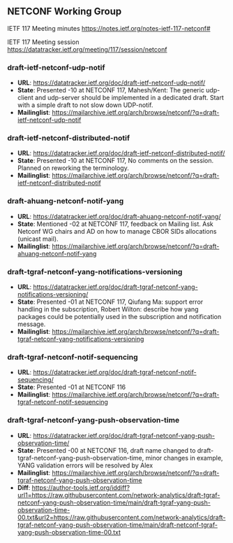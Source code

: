 ## NETCONF Working Group

IETF 117 Meeting minutes
https://notes.ietf.org/notes-ietf-117-netconf#

IETF 117 Meeting session
https://datatracker.ietf.org/meeting/117/session/netconf

### draft-ietf-netconf-udp-notif
* **URL**: https://datatracker.ietf.org/doc/draft-ietf-netconf-udp-notif/
* **State**: Presented -10 at NETCONF 117, Mahesh/Kent: The generic udp-client and udp-server should be implemented in a dedicated draft. Start with a simple draft to not slow down UDP-notif.
* **Mailinglist**: https://mailarchive.ietf.org/arch/browse/netconf/?q=draft-ietf-netconf-udp-notif

### draft-ietf-netconf-distributed-notif
* **URL**: https://datatracker.ietf.org/doc/draft-ietf-netconf-distributed-notif/
* **State**: Presented -10 at NETCONF 117, No comments on the session. Planned on reworking the terminology.
* **Mailinglist**: https://mailarchive.ietf.org/arch/browse/netconf/?q=draft-ietf-netconf-distributed-notif

### draft-ahuang-netconf-notif-yang
* **URL**: https://datatracker.ietf.org/doc/draft-ahuang-netconf-notif-yang/
* **State**: Mentioned -02 at NETCONF 117, feedback on Mailing list. Ask Netconf WG chairs and AD on how to manage CBOR SIDs allocations (unicast mail).
* **Mailinglist**: https://mailarchive.ietf.org/arch/browse/netconf/?q=draft-ahuang-netconf-notif-yang

### draft-tgraf-netconf-yang-notifications-versioning
* **URL**: https://datatracker.ietf.org/doc/draft-tgraf-netconf-yang-notifications-versioning/
* **State**: Presented -01 at NETCONF 117, Qiufang Ma: support error handling in the subscription, Robert Wilton: describe how yang packages could be potentially used in the subscription and notification message.
* **Mailinglist**: https://mailarchive.ietf.org/arch/browse/netconf/?q=draft-tgraf-netconf-yang-notifications-versioning

### draft-tgraf-netconf-notif-sequencing
* **URL**: https://datatracker.ietf.org/doc/draft-tgraf-netconf-notif-sequencing/
* **State**: Presented -01 at NETCONF 116
* **Mailinglist**: https://mailarchive.ietf.org/arch/browse/netconf/?q=draft-tgraf-netconf-notif-sequencing

### draft-tgraf-netconf-yang-push-observation-time
* **URL**: https://datatracker.ietf.org/doc/draft-tgraf-netconf-yang-push-observation-time/
* **State**: Presented -00 at NETCONF 116, draft name changed to draft-tgraf-netconf-yang-push-observation-time, minor changes in example, YANG validation errors will be resolved by Alex
* **Mailinglist**: https://mailarchive.ietf.org/arch/browse/netconf/?q=draft-tgraf-netconf-yang-push-observation-time
* **Diff**: https://author-tools.ietf.org/iddiff?url1=https://raw.githubusercontent.com/network-analytics/draft-tgraf-netconf-yang-push-observation-time/main/draft-tgraf-yang-push-observation-time-00.txt&url2=https://raw.githubusercontent.com/network-analytics/draft-tgraf-netconf-yang-push-observation-time/main/draft-netconf-tgraf-yang-push-observation-time-00.txt
